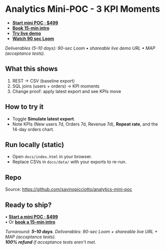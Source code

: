 # Analytics Mini-POC - 3 KPI Moments

- [**Start mini POC · $499**](https://stan.store/Savino/p/minipoc?utm_source=readme-analytics&utm_medium=link&utm_campaign=mini_poc)
- [**Book 15-min intro**](https://calendly.com/savinop/intro?utm_source=readme-analytics&utm_medium=link&utm_campaign=book_intro)
- [**Try live demo**](https://savinopicciotto.github.io/analytics-mini-poc/?utm_source=readme-analytics&utm_medium=link&utm_campaign=try_demo)
- [**Watch 90 sec Loom**](https://www.loom.com/share/2b97ef1f9b204054ae7cec6c1d21cf8c?utm_source=readme-analytics&utm_medium=link&utm_campaign=watch_90s)

*Deliverables (5–10 days): 90-sec Loom • shareable live demo URL • MAP (acceptance tests).*

## What this shows
1. REST → CSV (baseline export)
2. SQL joins (users + orders) → KPI moments
3. Change proof: apply latest export and see KPIs move

## How to try it
- Toggle **Simulate latest export**.
- Note KPIs (New users 7d, Orders 7d, Revenue 7d), **Repeat rate**, and the 14-day orders chart.

## Run locally (static)
- Open `docs/index.html` in your browser.
- Replace CSVs in `docs/data/` with your exports to re-run.

## Repo
Source: https://github.com/savinopicciotto/analytics-mini-poc

## Ready to ship?
• [**Start a mini POC · $499**](https://stan.store/Savino/p/minipoc?utm_source=readme-analytics&utm_medium=link&utm_campaign=mini_poc)  
• Or [**book a 15-min intro**](https://calendly.com/savinop/intro?utm_source=readme-analytics&utm_medium=link&utm_campaign=book_intro)

*Turnaround: **5–10 days**. Deliverables: 90-sec Loom + shareable live URL + MAP (acceptance tests).  
**100% refund** if acceptance tests aren’t met.*
